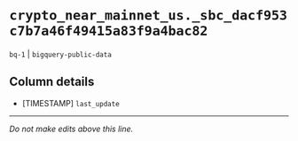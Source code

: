 # `crypto_near_mainnet_us._sbc_dacf953c7b7a46f49415a83f9a4bac82`
`bq-1` | `bigquery-public-data`

## Column details
* [TIMESTAMP] `last_update`

-------------------------------------------------------------------------------
*Do not make edits above this line.*
